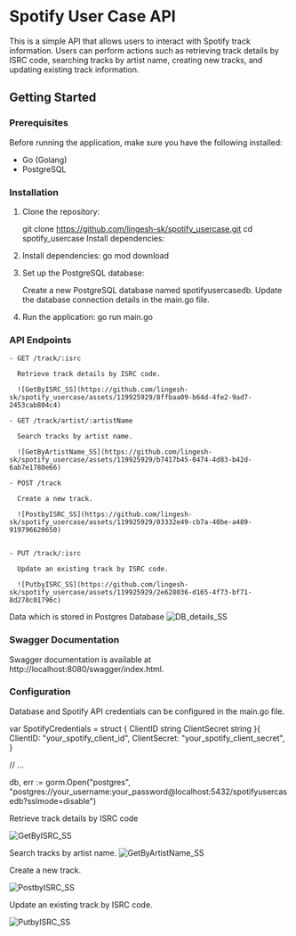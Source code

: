 
# Spotify User Case API

This is a simple API that allows users to interact with Spotify track information. Users can perform actions such as retrieving track details by ISRC code, searching tracks by artist name, creating new tracks, and updating existing track information.

## Getting Started

### Prerequisites

Before running the application, make sure you have the following installed:

- Go (Golang)
- PostgreSQL

### Installation

1. Clone the repository:

   
   git clone https://github.com/lingesh-sk/spotify_usercase.git
   cd spotify_usercase
   Install dependencies:


2. Install dependencies:
      go mod download

3. Set up the PostgreSQL database:

      Create a new PostgreSQL database named spotifyusercasedb.
      Update the database connection details in the main.go file.

4. Run the application:
      go run main.go


### API Endpoints
    - GET /track/:isrc

      Retrieve track details by ISRC code.

      ![GetByISRC_SS](https://github.com/lingesh-sk/spotify_usercase/assets/119925929/8ffbaa09-b64d-4fe2-9ad7-2453cab804c4)

    - GET /track/artist/:artistName

      Search tracks by artist name.

      ![GetByArtistName_SS](https://github.com/lingesh-sk/spotify_usercase/assets/119925929/b7417b45-0474-4d83-b42d-6ab7e1780e66)

    - POST /track

      Create a new track.

      ![PostbyISRC_SS](https://github.com/lingesh-sk/spotify_usercase/assets/119925929/03332e49-cb7a-40be-a489-919796620650)


    - PUT /track/:isrc

      Update an existing track by ISRC code.

      ![PutbyISRC_SS](https://github.com/lingesh-sk/spotify_usercase/assets/119925929/2e628036-d165-4f73-bf71-8d278c01796c)


  
Data which is stored in Postgres Database
![DB_details_SS](https://github.com/lingesh-sk/spotify_usercase/assets/119925929/ff8c2c4d-7bd7-47dc-b136-5c378ed5e9f2)
### Swagger Documentation

Swagger documentation is available at http://localhost:8080/swagger/index.html.


### Configuration
Database and Spotify API credentials can be configured in the main.go file.


var SpotifyCredentials = struct {
	ClientID     string
	ClientSecret string
}{
	ClientID:     "your_spotify_client_id",
	ClientSecret: "your_spotify_client_secret",
}

// ...

db, err := gorm.Open("postgres", "postgres://your_username:your_password@localhost:5432/spotifyusercasedb?sslmode=disable")

Retrieve track details by ISRC code 

 ![GetByISRC_SS](https://github.com/lingesh-sk/spotify_usercase/assets/119925929/8ffbaa09-b64d-4fe2-9ad7-2453cab804c4)

Search tracks by artist name.
 ![GetByArtistName_SS](https://github.com/lingesh-sk/spotify_usercase/assets/119925929/b7417b45-0474-4d83-b42d-6ab7e1780e66)

Create a new track.

![PostbyISRC_SS](https://github.com/lingesh-sk/spotify_usercase/assets/119925929/03332e49-cb7a-40be-a489-919796620650)

Update an existing track by ISRC code.

![PutbyISRC_SS](https://github.com/lingesh-sk/spotify_usercase/assets/119925929/2e628036-d165-4f73-bf71-8d278c01796c)
